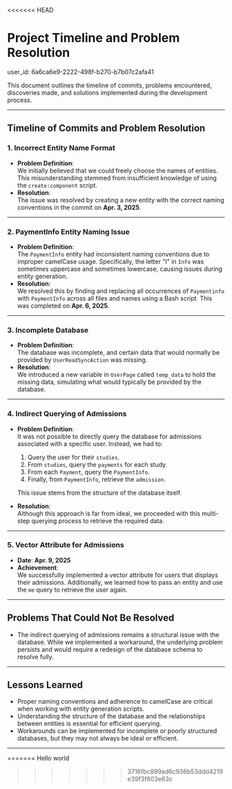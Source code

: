 <<<<<<< HEAD
# Project Timeline and Problem Resolution

user_id: 6a6ca6e9-2222-498f-b270-b7b07c2afa41

This document outlines the timeline of commits, problems encountered, discoveries made, and solutions implemented during the development process.

---

## Timeline of Commits and Problem Resolution

### **1. Incorrect Entity Name Format**
- **Problem Definition**:  
  We initially believed that we could freely choose the names of entities. This misunderstanding stemmed from insufficient knowledge of using the `create:component` script.
- **Resolution**:  
  The issue was resolved by creating a new entity with the correct naming conventions in the commit on **Apr. 3, 2025**.

---

### **2. PaymentInfo Entity Naming Issue**
- **Problem Definition**:  
  The `PaymentInfo` entity had inconsistent naming conventions due to improper camelCase usage. Specifically, the letter "I" in `Info` was sometimes uppercase and sometimes lowercase, causing issues during entity generation.
- **Resolution**:  
  We resolved this by finding and replacing all occurrences of `Paymentinfo` with `PaymentInfo` across all files and names using a Bash script. This was completed on **Apr. 6, 2025**.

---

### **3. Incomplete Database**
- **Problem Definition**:  
  The database was incomplete, and certain data that would normally be provided by `UserReadSyncAction` was missing.
- **Resolution**:  
  We introduced a new variable in `UserPage` called `temp_data` to hold the missing data, simulating what would typically be provided by the database.

---

### **4. Indirect Querying of Admissions**
- **Problem Definition**:  
  It was not possible to directly query the database for admissions associated with a specific user. Instead, we had to:
  1. Query the user for their `studies`.
  2. From `studies`, query the `payments` for each study.
  3. From each `Payment`, query the `PaymentInfo`.
  4. Finally, from `PaymentInfo`, retrieve the `admission`.
  
  This issue stems from the structure of the database itself.
- **Resolution**:  
  Although this approach is far from ideal, we proceeded with this multi-step querying process to retrieve the required data.

---

### **5. Vector Attribute for Admissions**
- **Date**: **Apr. 9, 2025**  
- **Achievement**:  
  We successfully implemented a vector attribute for users that displays their admissions. Additionally, we learned how to pass an entity and use the `me` query to retrieve the user again.

---

## Problems That Could Not Be Resolved
- The indirect querying of admissions remains a structural issue with the database. While we implemented a workaround, the underlying problem persists and would require a redesign of the database schema to resolve fully.

---

## Lessons Learned
- Proper naming conventions and adherence to camelCase are critical when working with entity generation scripts.
- Understanding the structure of the database and the relationships between entities is essential for efficient querying.
- Workarounds can be implemented for incomplete or poorly structured databases, but they may not always be ideal or efficient.

---
=======
Hello world
>>>>>>> 3716fbc899ad6c936b53ddd4219e39f3f603e63c
